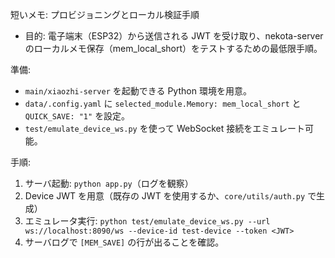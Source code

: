 短いメモ: プロビジョニングとローカル検証手順

- 目的: 電子端末（ESP32）から送信される JWT を受け取り、nekota-server のローカルメモ保存（mem_local_short）をテストするための最低限手順。

準備:
- `main/xiaozhi-server` を起動できる Python 環境を用意。
- `data/.config.yaml` に `selected_module.Memory: mem_local_short` と `QUICK_SAVE: "1"` を設定。
- `test/emulate_device_ws.py` を使って WebSocket 接続をエミュレート可能。

手順:
1. サーバ起動: `python app.py`（ログを観察）
2. Device JWT を用意（既存の JWT を使用するか、`core/utils/auth.py` で生成）
3. エミュレータ実行:
   `python test/emulate_device_ws.py --url ws://localhost:8090/ws --device-id test-device --token <JWT>`
4. サーバログで `[MEM_SAVE]` の行が出ることを確認。


